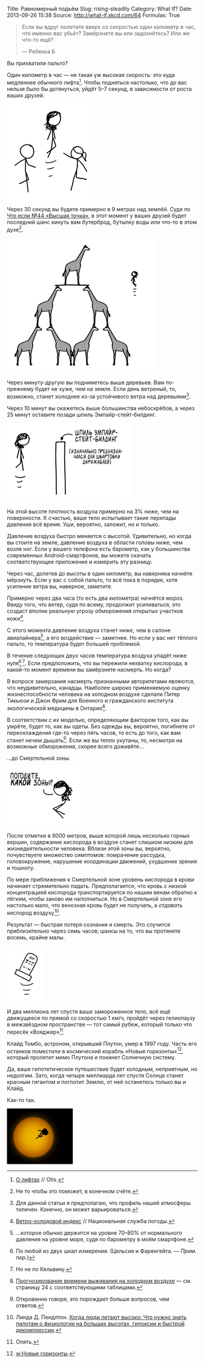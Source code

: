 Title: Равномерный подъём
Slug: rising-steadily
Category: What If?
Date: 2013-09-26 15:38
Source: http://what-if.xkcd.com/64
Formulas: True

> Если вы вдруг полетите вверх со скоростью один километр в час, что именно вас убьёт? Замёрзнете вы или задохнётесь? Или же что-то ещё?
> 
> — Ребекка Б

Вы прихватили пальто?

Один километр в час — не такая уж высокая скорость: это куда медленнее обычного лифта[^1]. Чтобы подняться настолько, что до вас нельзя было бы дотянуться, уйдёт 5–7 секунд, в зависимости от роста ваших друзей.

![](/uploads/064-rising-steadily/rising_friends.png "Нет! Время пришло.")

Через 30 секунд вы будете примерно в 9 метрах над землёй. Судя по [Что если №44 «Высшая точка»](http://chtoes.li/page/high-throw), в этот момент у ваших друзей будет последний шанс кинуть вам бутерброд, бутылку воды или что-то в этом духе[^2].

![](/uploads/064-rising-steadily/rising_giraffe.png "Мы тут стоим ещё с того выпуска пятимесячной давности. За что ты с нами так?!")

Через минуту-другую вы подниметесь выше деревьев. Вам по-прежнему будет не хуже, чем на земле. Если день ветреный, то, возможно, станет холоднее из-за устойчивого ветра над деревьями[^3].

Через 10 минут вы окажетесь выше большинства небоскрёбов, а через 25 минут оставите позади шпиль Эмпайр-стейт-билдинг.

![](/uploads/064-rising-steadily/rising_spire_ru.png "Каждое упоминание о котором разбивает сердца тысяч фанатов стимпанка.")

На этой высоте плотность воздуха примерно на 3% ниже, чем на поверхности. К счастью, ваше тело испытывает такие перепады давления всё время. Уши, вероятно, заложит, но и только.

Давление воздуха быстро меняется с высотой. Удивительно, но когда вы стоите на земле, давление воздуха в области головы ниже, чем возле ног. Если у вашего телефона есть барометр, как у большинства современных Android-смартфонов, вы можете скачать соответствующее приложение и измерить эту разницу.

Через час, долетев до высоты в один километр, вы наверняка начнёте мёрзнуть. Если у вас с собой пальто, то всё пока в порядке, хотя усиление ветра вы, наверное, заметите.

Примерно через два часа (то есть два километра) начнётся мороз. Ввиду того, что ветер, судя по всему, продолжит усиливаться, это создаст вполне реальную угрозу обморожения открытых участков кожи[^4].

С этого момента давление воздуха станет ниже, чем в салоне авиалайнера[^5], а его воздействие — заметнее. Но если у вас нет тёплого пальто, то температура будет большей проблемой.

В течение следующих двух часов температура воздуха упадёт ниже нуля[^6]&thinsp;[^7]. Если предположить, что вы пережили нехватку кислорода, в какой-то момент времени вы замёрзнете насмерть. Но когда?

В вопросе замерзания насмерть признанными авторитетами являются, что неудивительно, канадцы. Наиболее широко применяемую оценку жизнеспособности человека на холодном воздухе сделали Питер Тикьюзи и Джон Фрим для Военного и гражданского института экологической медицины в Онтарио[^8].

В соответствии с их моделью, определяющим фактором того, как вы умрёте, будет то, как вы одеты. Без одежды вы, вероятно, погибнете от переохлаждения где-то через пять часов, то есть до того, как вам станет нечем дышать[^9]. Если же вы тепло укутаны, то, несмотря на возможные обморожения, скорее всего доживёте…

…до Смертельной зоны.

![](/uploads/064-rising-steadily/rising_deathzone_ru.png "Всё не так плохо, как кажется!.. ладно, вру.")

После отметки в 8000 метров, выше которой лишь несколько горных вершин, содержание кислорода в воздухе станет слишком низким для жизнедеятельности человека. Вблизи этой зоны вы, вероятно, почувствуете множество симптомов: помрачение рассудка, головокружение, нарушение координации движений, ухудшение зрения и тошноту.

По мере приближения к Смертельной зоне уровень кислорода в крови начинает стремительно падать. Предполагается, что кровь с низкой концентрацией кислорода транспортируется по нашим венам обратно к лёгким, чтобы заново им наполниться. Но в Смертельной зоне его настолько мало, что венозная кровь будет не получать, а _отдавать_ кислород воздуху[^10].

Результат — быстрая потеря сознания и смерть. Это случится приблизительно через семь часов; шансы на то, что вы протянете восемь, крайне малы.

![](/uploads/064-rising-steadily/rising_grave.png "Она умерла, как и жила — поднимаясь на один километр в час. Я имею в виду, как и жила последние несколько часов.")

И два миллиона лет спустя ваше замороженное тело, всё ещё движущееся по прямой со скоростью 1 км/ч, пройдёт через гелиопаузу в межзвёздном пространстве — тот самый рубеж, который только что пересёк «Вояджер»[^11].

Клайд Томбо, астроном, открывший Плутон, умер в 1997 году. Часть его останков поместили в космический корабль «Новые горизонты»[^12], который пролетит мимо Плутона и покинет Солнечную систему.

Да, ваше гипотетическое путешествие будет холодным, неприятным, но недолгим. Зато, когда четыре миллиарда лет спустя Солнце станет красным гигантом и поглотит Землю, от неё останетесь только вы и Клайд.

Как-то так.

![](/uploads/064-rising-steadily/rising_redgiant.png "Пока, сосунки!")

[^1]: [О лифтах](http://www.otisworldwide.com/pdf/AboutElevators.pdf) // Otis.
[^2]: Не то чтобы это поможет, в конечном счёте.
[^3]: Для данной статьи я предполагаю, что профиль нашей атмосферы типичен. Конечно, он может варьироваться.
[^4]: [Ветро-холодовой индекс](http://www.nws.noaa.gov/om/windchill/images/wind-chill-brochure.pdf) // Национальная служба погоды.
[^5]: …которое обычно держится на уровне 70–80% от нормального давления на уровне моря, судя по барометру в моём смартфоне.
[^6]: По любой из двух шкал измерения. (Цельсия и Фаренгейта. — _Прим. пер._)
[^7]: Но не по Кельвину.
[^8]: [Прогнозирование времени выживания на холодном воздухе](http://cradpdf.drdc-rddc.gc.ca/PDFS/zba6/p144967.pdf) — см. страницу 24 с соответствующими таблицами.
[^9]: Откровенно говоря, это порождает больше вопросов, чем ответов.
[^10]: Линда Д. Пендлтон. [Когда люди летают высоко: Что нужно знать пилотам о физиологии на больших высотах, гипоксии и быстрой декомпрессии](http://www.avweb.com/news/aeromed/181893-1.html).
[^11]: Опять.
[^12]: [w:Новые горизонты](http://ru.wikipedia.org/wiki/Новые_горизонты).
